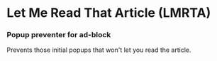 #  Let Me Read That Article (LMRTA)

### Popup preventer for ad-block

Prevents those initial popups that won't let you read the article.
